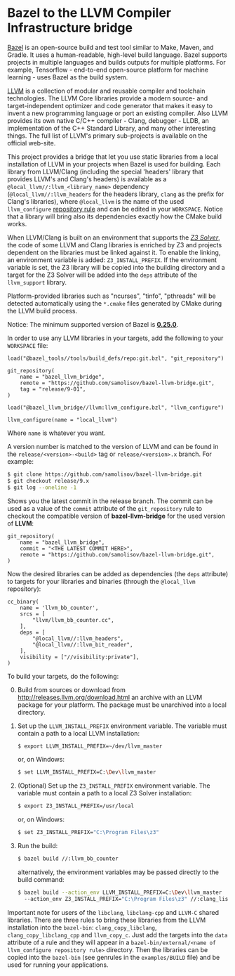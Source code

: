 # Bazel to the LLVM Compiler Infrastructure bridge

[Bazel](https://docs.bazel.build/versions/master/bazel-overview.html) is an open-source
build and test tool similar to Make, Maven, and Gradle. It uses a human-readable,
high-level build language. Bazel supports projects in multiple languages and builds outputs
for multiple platforms. For example, Tensorflow - end-to-end open-source platform for
machine learning - uses Bazel as the build system.

[LLVM](https://llvm.org/) is a collection of modular and reusable compiler and toolchain
technologies. The LLVM Core libraries provide a modern source- and target-independent
optimizer and code generator that makes it easy to invent a new programming language or
port an existing compiler. Also LLVM provides its own native C/C++ compiler - Clang,
debugger - LLDB, an implementation of the C++ Standard Library, and many other interesting
things. The full list of LLVM's primary sub-projects is available on the official web-site.

This project provides a bridge that let you use static libraries from a local installation
of LLVM in your projects when Bazel is used for building. Each library from LLVM/Clang
(including the special 'headers' library that provides LLVM's and Clang's headers)
is available as a `@local_llvm//:llvm_<library_name>` dependency (`@local_llvm//:llvm_headers`
for the headers library, `clang` as the prefix for Clang's libraries), where `@local_llvm`
is the name of the used `llvm_configure`
[repository rule](https://docs.bazel.build/versions/master/skylark/repository_rules.html)
and can be edited in your `WORKSPACE`. Notice that a library will bring also its dependencies
exactly how the CMake build works.

When LLVM/Clang is built on an environment that supports the
[*Z3 Solver*](https://github.com/Z3Prover/z3), the code of some LLVM and Clang libraries
is enriched by Z3 and projects dependent on the libraries must be linked against it.
To enable the linking, an environment variable is added: `Z3_INSTALL_PREFIX`.
If the environment variable is set, the Z3 library will be copied into the building
directory and a target for the Z3 Solver will be added into the `deps` attribute of the
`llvm_support` library.

Platform-provided libraries such as "ncurses", "tinfo", "pthreads" will be detected
automatically using the `*.cmake` files generated by CMake during the LLVM build process.

Notice: The minimum supported version of Bazel is
[**0.25.0**](https://github.com/bazelbuild/bazel/releases/tag/0.25.0).

In order to use any LLVM libraries in your targets, add the following to your
`WORKSPACE` file:

```bzl
load("@bazel_tools//tools/build_defs/repo:git.bzl", "git_repository")

git_repository(
    name = "bazel_llvm_bridge",
    remote = "https://github.com/samolisov/bazel-llvm-bridge.git",
    tag = "release/9-01",
)

load("@bazel_llvm_bridge//llvm:llvm_configure.bzl", "llvm_configure")

llvm_configure(name = "local_llvm")
```

Where `name` is whatever you want.

A version number is matched to the version of LLVM and can be found in the `release/<version>-<build>`
tag or `release/<version>.x` branch. For example:

```bash
$ git clone https://github.com/samolisov/bazel-llvm-bridge.git
$ git checkout release/9.x
$ git log --oneline -1
```

Shows you the latest commit in the release branch. The commit can be used as a value of the `commit`
attribute of the `git_repository` rule to checkout the compatible version of **bazel-llvm-bridge** for
the used version of **LLVM**:

```bzl
git_repository(
    name = "bazel_llvm_bridge",
    commit = "<THE LATEST COMMIT HERE>",
    remote = "https://github.com/samolisov/bazel-llvm-bridge.git",
)
```

Now the desired libraries can be added as dependencies (the `deps` attribute) to targets for
your libraries and binaries (through the `@local_llvm` repository):

```bzl
cc_binary(
    name = 'llvm_bb_counter',
    srcs = [
        "llvm/llvm_bb_counter.cc",
    ],
    deps = [
        "@local_llvm//:llvm_headers",
        "@local_llvm//:llvm_bit_reader",
    ],
    visibility = ["//visibility:private"],
)
```

To build your targets, do the following:

 0. Build from sources or download from http://releases.llvm.org/download.html an
    archive with an LLVM package for your platform. The package must be unarchived
    into a local directory.

 1. Set up the `LLVM_INSTALL_PREFIX` environment variable. The variable must
    contain a path to a local LLVM installation:

    ```bash
    $ export LLVM_INSTALL_PREFIX=~/dev/llvm_master
    ```

    or, on Windows:

    ```bash
    $ set LLVM_INSTALL_PREFIX=C:\Dev\llvm_master
    ```

 2. (Optional) Set up the `Z3_INSTALL_PREFIX` environment variable. The variable must
    contain a path to a local Z3 Solver installation:

    ```bash
    $ export Z3_INSTALL_PREFIX=/usr/local
    ```

    or, on Windows:

    ```bash
    $ set Z3_INSTALL_PREFIX="C:\Program Files\z3"
    ```

 3. Run the build:

    ```bash
    $ bazel build //:llvm_bb_counter
    ```

    alternatively, the environment variables may be passed directly to the build
    command:

    ```bash
    $ bazel build --action_env LLVM_INSTALL_PREFIX=C:\Dev\llvm_master
      --action_env Z3_INSTALL_PREFIX="C:\Program Files\z3" //:clang_list_methods
    ```

Important note for users of the `libclang`, `libclang-cpp` and `LLVM-C` shared
libraries. There are three rules to bring these libraries from the LLVM
installation into the `bazel-bin`: `clang_copy_libclang`, `clang_copy_libclang_cpp`
and `llvm_copy_c`. Just add the targets into the `data` attribute of a rule and
they will appear in a `bazel-bin/external/<name of llvm_configure repository rule>`
directory. Then the libraries can be copied into the `bazel-bin` (see genrules
in the `examples/BUILD` file) and be used for running your applications.
